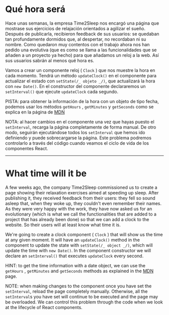# Qué hora será

Hace unas semanas, la empresa Time2Sleep nos encargó una página que mostrase sus ejercicios de relajación orientados a agilizar el sueño. Después de publicarla, recibieron feedback de sus usuarios: se quedaban tan profundamente dormidos que, al despertar, no recordaban ni su nombre. Como quedaron muy contentos con el trabajo ahora nos han pedido una evolutiva (que es como se llama a las funcionalidades que se añaden a un proyecto ya hecho) para que añadamos un reloj a la web. Así sus usuarios sabrán al menos qué hora es.

Vamos a crear un componente reloj ( `Clock` ) que nos muestre la hora en cada momento.
Tendrá un método `updateClock()` en el componente para actualizar el estado con `setState(/_ objeto _/)`, que actualizará la hora con `new Date()`. En el constructor del componente declararemos un `setInterval()` que ejecute `updateClock` cada segundo.

PISTA: para obtener la información de la hora con un objeto de tipo fecha, podemos usar los métodos `getHours` , `getMinutes` y `getSeconds` como se explica en la página de [MDN](https://developer.mozilla.org/en-US/docs/Web/JavaScript/Reference/Global_Objects/Date)

NOTA: al hacer cambios en el componente una vez que hayas puesto el `setInterval`, recarga la página completamente de forma manual. De otro modo, seguirán ejecutándose todos los `setInterval` que hemos ido definiendo y puede sobrecargarse la página. Este problema podremos controlarlo a través del código cuando veamos el ciclo de vida de los componentes React.

---

# What time will it be

A few weeks ago, the company Time2Sleep commissioned us to create a page showing their relaxation exercises aimed at speeding up sleep. After publishing it, they received feedback from their users: they fell so sound asleep that, when they woke up, they couldn't even remember their names. As they were very happy with the work, they have now asked us for an evolutionary (which is what we call the functionalities that are added to a project that has already been done) so that we can add a clock to the website. So their users will at least know what time it is.

We're going to create a clock component ( `Clock` ) that will show us the time at any given moment.
It will have an `updateClock()` method in the component to update the state with `setState(/_ object _/)`, which will update the time with `new Date()`. In the component constructor we will declare an `setInterval()` that executes `updateClock` every second.

HINT: to get the time information with a date object, we can use the `getHours` , `getMinutes` and `getSeconds` methods as explained in the [MDN](https://developer.mozilla.org/en-US/docs/Web/JavaScript/Reference/Global_Objects/Date) page.

NOTE: when making changes to the component once you have set the `setInterval`, reload the page completely manually. Otherwise, all the `setInterval`s you have set will continue to be executed and the page may be overloaded. We can control this problem through the code when we look at the lifecycle of React components.
